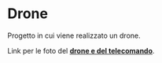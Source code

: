 # Drone
Progetto in cui viene realizzato un drone.

Link per le foto del [**drone e del telecomando**](https://mega.nz/folder/5zIxVaqJ#aTrLzZ9md7qcVYVs1Yt--A).
